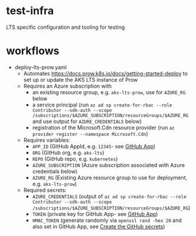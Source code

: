 # test-infra
LTS specific configuration and tooling for testing

# workflows

* deploy-lts-prow.yaml
  * Automates https://docs.prow.k8s.io/docs/getting-started-deploy to set up or update the AKS LTS instance of Prow
  * Requires an Azure subscription with
    - an existing resource group, e.g. `aks-lts-prow`, use for `AZURE_RG` below
    - a service principal (run `az ad sp create-for-rbac --role Contributor --sdk-auth --scope /subscriptions/$AZURE_SUBSCRIPTION/resourceGroups/$AZURE_RG` and use output for `AZURE_CREDENTIALS` below)
    - registration of the Microsoft.Cdn resource provider (run `az provider register --namespace Microsoft.Cdn`)
  * Requires variables:
    - `APP_ID`  (GitHub AppId, e.g. `12345`- see [GitHub App](https://docs.prow.k8s.io/docs/getting-started-deploy/#github-app))
    - `ORG` (GitHub org, e.g. `aks-lts`)
    - `REPO` (GitHub repo, e.g. `kubernetes`)
    - `AZURE_SUBSCRIPTION` (Azure subscription associated with Azure credentials below)
    - `AZURE_RG` (Existing Azure resource group to use for deployment, e.g. `aks-lts-prow`)
  * Required secrets:
    - `AZURE_CREDENTIALS` (output of `az ad sp create-for-rbac --role Contributor --sdk-auth --scope /subscriptions/$AZURE_SUBSCRIPTION/resourceGroups/$AZURE_RG`)
    - `TOKEN` (private key for GitHub App- see [GitHub App](https://docs.prow.k8s.io/docs/getting-started-deploy/#github-app))
    - `HMAC_TOKEN` (generate randomly via `openssl rand -hex 20` and also set in GitHub App, see [Create the GitHub secrets](https://docs.prow.k8s.io/docs/getting-started-deploy/#create-the-github-secrets))
